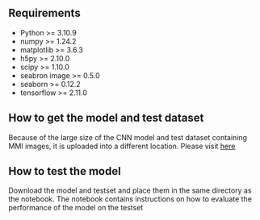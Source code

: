 ## Requirements

* Python >= 3.10.9
* numpy >= 1.24.2
* matplotlib >= 3.6.3
* h5py >= 2.10.0
* scipy >=  1.10.0
* seabron image >= 0.5.0
* seaborn >= 0.12.2
* tensorflow >= 2.11.0

## How to get the model and test dataset

Because of the large size of the CNN model and test dataset containing MMI images, it is uploaded into a different location. Please visit [here](https://drive.google.com/drive/folders/1thUxohggtbqFM6D34zgAkGZy3eAWGqDK?usp=sharing)


## How to test the model

Download the model and testset and place them in the same directory as the notebook. The notebook contains instructions on how to evaluate the performance of the model on the testset
